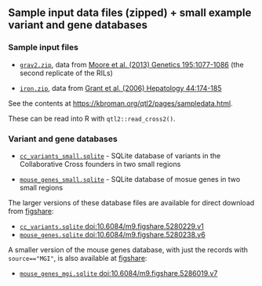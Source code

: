 ## Sample input data files (zipped) + small example variant and gene databases

### Sample input files

- [`grav2.zip`](grav2.zip), data from
  [Moore et al. (2013) Genetics 195:1077-1086](http://www.genetics.org/content/195/3/1077.abstract)
  (the second replicate of the RILs)

- [`iron.zip`](iron.zip), data from
  [Grant et al. (2006) Hepatology 44:174-185](https://www.ncbi.nlm.nih.gov/pubmed/16799992)

See the contents at <https://kbroman.org/qtl2/pages/sampledata.html>.

These can be read into R with `qtl2::read_cross2()`.

### Variant and gene databases

- [`cc_variants_small.sqlite`](cc_variants_small.sqlite) - SQLite
  database of variants in the Collaborative Cross founders in two
  small regions

- [`mouse_genes_small.sqlite`](mouse_genes_small.sqlite) - SQLite
  database of mosue genes in two small regions

The larger versions of these database files are available for
direct download from [figshare](https://figshare.com):

- [`cc_variants.sqlite` doi:10.6084/m9.figshare.5280229.v1](https://doi.org/10.6084/m9.figshare.5280229.v2)
- [`mouse_genes.sqlite` doi:10.6084/m9.figshare.5280238.v6](https://doi.org/10.6084/m9.figshare.5280238.v6)

A smaller version of the mouse genes database, with just the records
with `source=="MGI"`, is also available at
[figshare](https://figshare.com):

- [`mouse_genes_mgi.sqlite` doi:10.6084/m9.figshare.5286019.v7](https://doi.org/10.6084/m9.figshare.5286019.v7)
